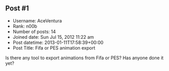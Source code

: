 ## Post #1
- Username: AceVentura
- Rank: n00b
- Number of posts: 14
- Joined date: Sun Jul 15, 2012 11:22 am
- Post datetime: 2013-01-11T17:58:39+00:00
- Post Title: Fifa or PES animation export

Is there any tool to export animations from Fifa or PES? Has anyone done it yet?
